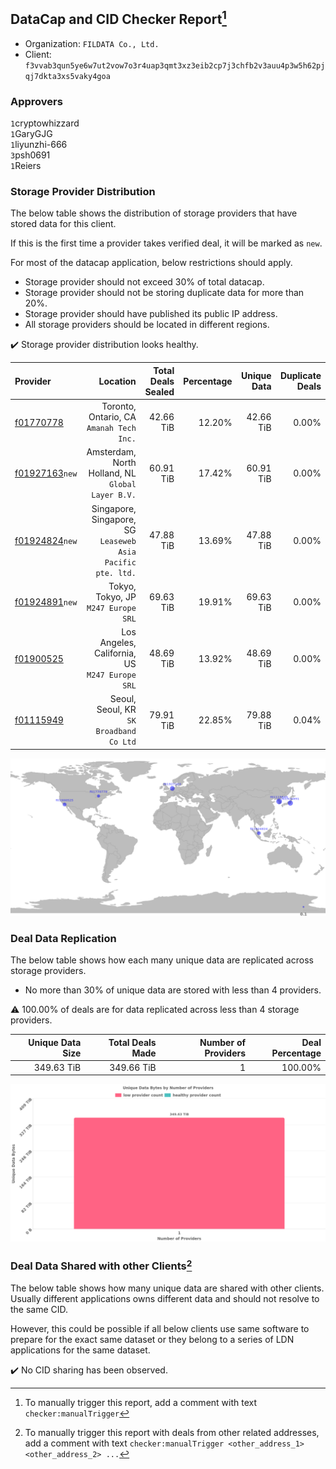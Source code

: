 ## DataCap and CID Checker Report[^1]
 - Organization: `FILDATA Co., Ltd.`
 - Client: `f3vvab3qun5ye6w7ut2vow7o3r4uap3qmt3xz3eib2cp7j3chfb2v3auu4p3w5h62pjqj7dkta3xs5vaky4goa`
### Approvers
`1`cryptowhizzard<br/>`1`GaryGJG<br/>`1`liyunzhi-666<br/>`3`psh0691<br/>`1`Reiers

### Storage Provider Distribution
The below table shows the distribution of storage providers that have stored data for this client.

If this is the first time a provider takes verified deal, it will be marked as `new`.

For most of the datacap application, below restrictions should apply.
 - Storage provider should not exceed 30% of total datacap.
 - Storage provider should not be storing duplicate data for more than 20%.
 - Storage provider should have published its public IP address.
 - All storage providers should be located in different regions.

✔️ Storage provider distribution looks healthy.

| Provider                                                    |                                                       Location | Total Deals Sealed | Percentage | Unique Data | Duplicate Deals |
| :---------------------------------------------------------- | -------------------------------------------------------------: | -----------------: | ---------: | ----------: | --------------: |
| [f01770778](https://filfox.info/en/address/f01770778)       |                    Toronto, Ontario, CA<br/>`Amanah Tech Inc.` |          42.66 TiB |     12.20% |   42.66 TiB |           0.00% |
| [f01927163](https://filfox.info/en/address/f01927163)`new`  |           Amsterdam, North Holland, NL<br/>`Global Layer B.V.` |          60.91 TiB |     17.42% |   60.91 TiB |           0.00% |
| [f01924824](https://filfox.info/en/address/f01924824)`new`  | Singapore, Singapore, SG<br/>`Leaseweb Asia Pacific pte. ltd.` |          47.88 TiB |     13.69% |   47.88 TiB |           0.00% |
| [f01924891](https://filfox.info/en/address/f01924891)`new`  |                         Tokyo, Tokyo, JP<br/>`M247 Europe SRL` |          69.63 TiB |     19.91% |   69.63 TiB |           0.00% |
| [f01900525](https://filfox.info/en/address/f01900525)       |              Los Angeles, California, US<br/>`M247 Europe SRL` |          48.69 TiB |     13.92% |   48.69 TiB |           0.00% |
| [f01115949](https://filfox.info/en/address/f01115949)       |                     Seoul, Seoul, KR<br/>`SK Broadband Co Ltd` |          79.91 TiB |     22.85% |   79.88 TiB |           0.04% |

<img src="https://raw.githubusercontent.com/data-preservation-programs/filplus-checker-assets/main/filecoin-project/filecoin-plus-large-datasets/issues/311/1690236227598.png"/>

### Deal Data Replication
The below table shows how each many unique data are replicated across storage providers.

- No more than 30% of unique data are stored with less than 4 providers.

⚠️ 100.00% of deals are for data replicated across less than 4 storage providers.

| Unique Data Size | Total Deals Made | Number of Providers | Deal Percentage |
| ---------------: | ---------------: | ------------------: | --------------: |
|       349.63 TiB |       349.66 TiB |                   1 |         100.00% |

<img src="https://raw.githubusercontent.com/data-preservation-programs/filplus-checker-assets/main/filecoin-project/filecoin-plus-large-datasets/issues/311/1690236228247.png"/>

### Deal Data Shared with other Clients[^3]
The below table shows how many unique data are shared with other clients.
Usually different applications owns different data and should not resolve to the same CID.

However, this could be possible if all below clients use same software to prepare for the exact same dataset or they belong to a series of LDN applications for the same dataset.

✔️ No CID sharing has been observed.

[^1]: To manually trigger this report, add a comment with text `checker:manualTrigger`

[^2]: Deals from those addresses are combined into this report as they are specified with `checker:manualTrigger`

[^3]: To manually trigger this report with deals from other related addresses, add a comment with text `checker:manualTrigger <other_address_1> <other_address_2> ...`
